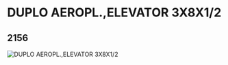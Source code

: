 # DUPLO AEROPL.,ELEVATOR 3X8X1/2
## 2156
![DUPLO AEROPL.,ELEVATOR 3X8X1/2](https://lc-www-live-s.legocdn.com/media/bricks/5/2/4223366.jpg)